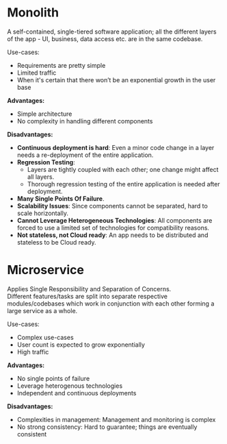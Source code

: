 # Monolith
A self-contained, single-tiered software application; all the different layers of the app - UI, business, data access etc. are in the same codebase.  

Use-cases:
- Requirements are pretty simple 
- Limited traffic
- When it's certain that there won’t be an exponential growth in the user base

**Advantages:** 
- Simple architecture
- No complexity in handling different components

**Disadvantages:**
- **Continuous deployment is hard**: Even a minor code change in a layer needs a re-deployment of the entire application.
- **Regression Testing**: 
  - Layers are tightly coupled with each other; one change might affect all layers. 
  - Thorough regression testing of the entire application is needed after deployment.
- **Many Single Points Of Failure**.
- **Scalability Issues**: Since components cannot be separated, hard to scale horizontally.
- **Cannot Leverage Heterogeneous Technologies**: All components are forced to use a limited set of technologies for compatibility reasons.
- **Not stateless, not Cloud ready**: An app needs to be distributed and stateless to be Cloud ready.

# Microservice
Applies Single Responsibility and Separation of Concerns.  
Different features/tasks are split into separate respective modules/codebases which work in conjunction with each other forming a large service as a whole.  

Use-cases:
- Complex use-cases 
- User count is expected to grow exponentially
- High traffic

**Advantages:**  
- No single points of failure
- Leverage heterogenous technologies
- Independent and continuous deployments

**Disadvantages:**
- Complexities in management: Management and monitoring is complex
- No strong consistency: Hard to guarantee; things are eventually consistent
